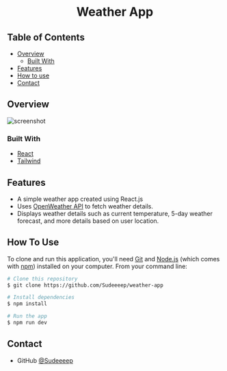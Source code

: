 <!-- Please update value in the {}  -->

<h1 align="center">Weather App</h1>

<!-- TABLE OF CONTENTS -->

## Table of Contents

- [Overview](#overview)
  - [Built With](#built-with)
- [Features](#features)
- [How to use](#how-to-use)
- [Contact](#contact)

<!-- OVERVIEW -->

## Overview

![screenshot](https://github.com/Sudeeeep/weather-app/assets/77622737/a974a418-5b0d-4b97-9651-742a6f13f698)

### Built With

<!-- This section should list any major frameworks that you built your project using. Here are a few examples.-->

- [React](https://reactjs.org/)
- [Tailwind](https://tailwindcss.com/)

## Features

<!-- List the features of your application or follow the template. Don't share the figma file here :) -->

- A simple weather app created using React.js
- Uses [OpenWeather API](https://openweathermap.org/api) to fetch weather details.
- Displays weather details such as current temperature, 5-day weather forecast, and more details based on user location.

## How To Use

<!-- Example: -->

To clone and run this application, you'll need [Git](https://git-scm.com) and [Node.js](https://nodejs.org/en/download/) (which comes with [npm](http://npmjs.com)) installed on your computer. From your command line:

```bash
# Clone this repository
$ git clone https://github.com/Sudeeeep/weather-app

# Install dependencies
$ npm install

# Run the app
$ npm run dev
```

## Contact

- GitHub [@Sudeeeep](https://github.com/Sudeeeep)
